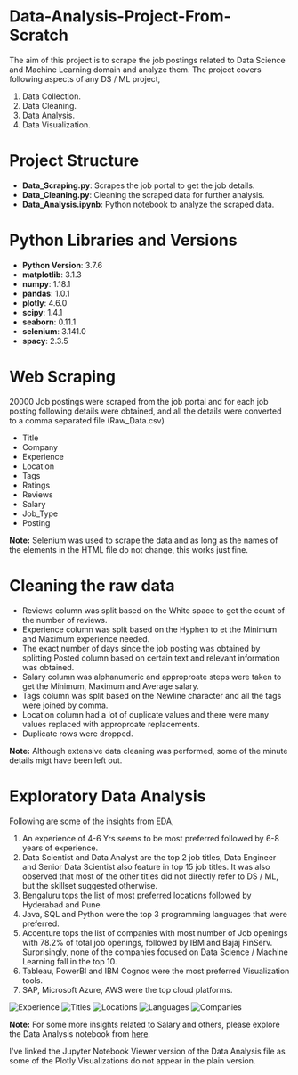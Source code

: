 # Data-Analysis-Project-From-Scratch

The aim of this project is to scrape the job postings related to Data Science and Machine Learning domain and analyze them. The project covers following aspects of any DS / ML project,

1. Data Collection.
2. Data Cleaning.
3. Data Analysis.
4. Data Visualization. 

# Project Structure

- **Data_Scraping.py**: Scrapes the job portal to get the job details.
- **Data_Cleaning.py**: Cleaning the scraped data for further analysis.
- **Data_Analysis.ipynb**: Python notebook to analyze the scraped data. 

# Python Libraries and Versions 

- **Python Version**: 3.7.6
- **matplotlib**: 3.1.3
- **numpy**: 1.18.1
- **pandas**: 1.0.1
- **plotly**: 4.6.0
- **scipy**: 1.4.1
- **seaborn**: 0.11.1
- **selenium**: 3.141.0
- **spacy**: 2.3.5

# Web Scraping

20000 Job postings were scraped from the job portal and for each job posting following details were obtained, and all the details were converted to a comma separated file (Raw_Data.csv)

- Title
- Company
- Experience
- Location
- Tags
- Ratings
- Reviews
- Salary
- Job_Type
- Posting

**Note:** Selenium was used to scrape the data and as long as the names of the elements in the HTML file do not change, this works just fine. 

# Cleaning the raw data

- Reviews column was split based on the White space to get the count of the number of reviews.
- Experience column was split based on the Hyphen to et the Minimum and Maximum experience needed. 
- The exact number of days since the job posting was obtained by splitting Posted column based on certain text and relevant information was obtained. 
- Salary column was alphanumeric and approproate steps were taken to get the Minimum, Maximum and Average salary.
- Tags column was split based on the Newline character and all the tags were joined by comma.
- Location column had a lot of duplicate values and there were many values replaced with approproate replacements. 
- Duplicate rows were dropped. 

**Note:** Although extensive data cleaning was performed, some of the minute details migt have been left out. 

# Exploratory Data Analysis

Following are some of the insights from EDA,

1. An experience of 4-6 Yrs seems to be most preferred followed by 6-8 years of experience.
2. Data Scientist and Data Analyst are the top 2 job titles, Data Engineer and Senior Data Scientist also feature in top 15 job titles. It was also observed that most of the other titles did not directly refer to DS / ML, but the skillset suggested otherwise. 
3. Bengaluru tops the list of most preferred locations followed by Hyderabad and Pune. 
4. Java, SQL and Python were the top 3 programming languages that were preferred.
5. Accenture tops the list of companies with most number of Job openings with 78.2% of total job openings, followed by IBM and Bajaj FinServ. Surprisingly, none of the companies focused on Data Science / Machine Learning fall in the top 10.
6. Tableau, PowerBI and IBM Cognos were the most preferred Visualization tools. 
7. SAP, Microsoft Azure, AWS were the top cloud platforms. 

![Experience](https://user-images.githubusercontent.com/25604111/129079385-b33a2918-ff8f-4472-ab92-710fa13297b2.png)
![Titles](https://user-images.githubusercontent.com/25604111/129080321-9b32b76a-e3c8-422a-b763-c94dd9ff53b8.png)
![Locations](https://user-images.githubusercontent.com/25604111/129079664-a3af7398-39ff-4667-a0ff-29d6165b4b83.png)
![Languages](https://user-images.githubusercontent.com/25604111/129080503-19135a16-dbba-4581-b7a4-23f5b711d64f.png)
![Companies](https://user-images.githubusercontent.com/25604111/129079948-2121b874-6cab-451d-b7fa-422a6d90466d.png)

**Note:** For some more insights related to Salary and others, please explore the Data Analysis notebook from [here](https://nbviewer.jupyter.org/github/kulkarni-vishwanath/Data-Analysis-Project-From-Scratch/blob/main/Data_Analysis.ipynb). 

I've linked the Jupyter Notebook Viewer version of the Data Analysis file as some of the Plotly Visualizations do not appear in the plain version. 
